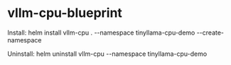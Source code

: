 # vllm-cpu-blueprint

Install:
helm install vllm-cpu . --namespace tinyllama-cpu-demo --create-namespace

Uninstall:
helm uninstall vllm-cpu --namespace tinyllama-cpu-demo